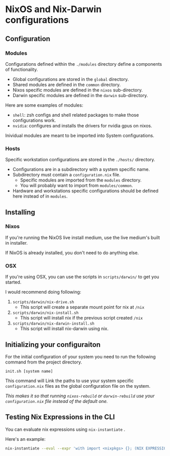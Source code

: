 # NixOS and Nix-Darwin configurations

## Configuration

### Modules

Configurations defined within the `./modules` directory define a components of functionality. 

- Global configurations are stored in the `global` directory.
- Shared modules are defined in the `common` directory.
- Nixos specific modules are defined in the `nixos` sub-directory.
- Darwin specific modules are defined in the `darwin` sub-directory.

Here are some examples of modules:

- `shell`: zsh configs and shell related packages to make those configurations work.
- `nvidia`: configures and installs the drivers for nvidia gpus on nixos.

Inividual modules are meant to be imported into System configurations.

### Hosts

Specific workstation configurations are stored in the `./hosts/` directory.

- Configurations are in a subdirectory with a system specific name.
- Subdirectory must contain a `configuration.nix` file.
  - Specific modules are imported from the `modules` directory.
  - You will probably want to import from `modules/common`.
- Hardware and workstations specific configurations should be defined here instead of in `modules`.

## Installing

### Nixos

If you're running the NixOS live install medium, use the live medium's built in installer. 

If NixOS is already installed, you don't need to do anything else.

### OSX

If you're using OSX, you can use the scripts in `scripts/darwin/` to get you started. 

I would recommend doing following:

1. `scripts/darwin/nix-drive.sh`
    - This script will create a separate mount point for nix at `/nix`
2. `scripts/darwin/nix-install.sh`
    - This script will install nix if the previous script created `/nix`
3. `scripts/darwin/nix-darwin-install.sh`
    - This script will install nix-darwin using nix.

## Initializing your configuraiton

For the initial configuration of your system you need to run the following command from the project directory.

```
init.sh [system name]
```

This command will Link the paths to use your system specific `configuration.nix` files as the global configuration file on the system.

_This makes it so that running `nixos-rebuild` or `darwin-rebuild` use your `configuration.nix` file instead of the default one._

## Testing Nix Expressions in the CLI

You can evaluate nix expressions using `nix-instantiate` .

Here's an example:

```bash
nix-instantiate --eval --expr 'with import <nixpkgs> {}; (NIX EXPRESSION HERE. we can also use `lib` and `builtins` as well.)'
```
